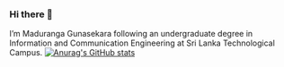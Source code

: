 ### Hi there 👋
I’m Maduranga Gunasekara following an undergraduate degree in Information and Communication Engineering at Sri Lanka Technological Campus.
[![Anurag's GitHub stats](https://github-readme-stats.vercel.app/api?username=maduranga98)](https://github.com/anuraghazra/github-readme-stats)
<!--
**maduranga98/maduranga98** is a ✨ _special_ ✨ repository because its `README.md` (this file) appears on your GitHub profile.

Here are some ideas to get you started:

- 🔭 I’m currently working on ...
- 🌱 I’m currently learning ...
- 👯 I’m looking to collaborate on ...
- 🤔 I’m looking for help with ...
- 💬 Ask me about ...
- 📫 How to reach me: ...
- 😄 Pronouns: ...
- ⚡ Fun fact: ...
-->
